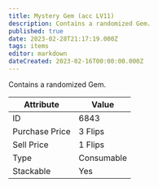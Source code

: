 ```yaml
---
title: Mystery Gem (acc LV11)
description: Contains a randomized Gem.
published: true
date: 2023-02-28T21:17:19.000Z
tags: items
editor: markdown
dateCreated: 2023-02-16T00:00:00.000Z
---
```


Contains a randomized Gem.

|Attribute|Value|
|-|-|
|ID|6843|
|Purchase Price|3 Flips|
|Sell Price|1 Flips|
|Type|Consumable|
|Stackable|Yes|

